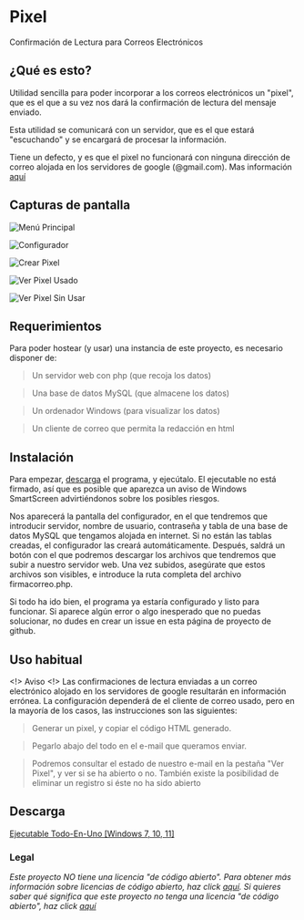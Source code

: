 # Pixel
Confirmación de Lectura para Correos Electrónicos
## ¿Qué es esto?
Utilidad sencilla para poder incorporar a los correos electrónicos un "pixel", que es el que a su vez nos dará la confirmación de lectura del mensaje enviado.

Esta utilidad se comunicará con un servidor, que es el que estará "escuchando" y se encargará de procesar la información.

Tiene un defecto, y es que el pixel no funcionará con ninguna dirección de correo alojada en los servidores de google (@gmail.com). Mas información [aquí](https://blog.filippo.io/how-the-new-gmail-image-proxy-works-and-what-this-means-for-you/)
## Capturas de pantalla
![Menú Principal](https://i.imgur.com/roY3vFk.png)

![Configurador](https://i.imgur.com/Ar4ZHLk.png)

![Crear Pixel](https://i.imgur.com/4tn0KuB.png)

![Ver Pixel Usado](https://i.imgur.com/rntfnwc.png)

![Ver Pixel Sin Usar](https://i.imgur.com/JU1qpY9.png)

## Requerimientos
Para poder hostear (y usar) una instancia de este proyecto, es necesario disponer de:
> Un servidor web con php (que recoja los datos)

> Una base de datos MySQL (que almacene los datos)

> Un ordenador Windows (para visualizar los datos)

> Un cliente de correo que permita la redacción en html
## Instalación
Para empezar, [descarga](https://github.com/nicoagr/pixel/releases/latest/download/pixel.exe) el programa, y ejecútalo. El ejecutable no está firmado, así que es posible que aparezca un aviso de Windows SmartScreen advirtiéndonos sobre los posibles riesgos.

Nos aparecerá la pantalla del configurador, en el que tendremos que introducir servidor, nombre de usuario, contraseña y tabla de una base de datos MySQL que tengamos alojada en internet. Si no están las tablas creadas, el configurador las creará automáticamente. Después, saldrá un botón con el que podremos descargar los archivos que tendremos que subir a nuestro servidor web. Una vez subidos, asegúrate que estos archivos son visibles, e introduce la ruta completa del archivo firmacorreo.php.

Si todo ha ido bien, el programa ya estaría configurado y listo para funcionar. Si aparece algún error o algo inesperado que no puedas solucionar, no dudes en crear un issue en esta página de proyecto de github.
## Uso habitual
<!> Aviso <!> Las confirmaciones de lectura enviadas a un correo electrónico alojado en los servidores de google resultarán en información errónea.
La configuración dependerá de el cliente de correo usado, pero en la mayoría de los casos, las instrucciones son las siguientes:
> Generar un pixel, y copiar el código HTML generado.

> Pegarlo abajo del todo en el e-mail que queramos enviar.

> Podremos consultar el estado de nuestro e-mail en la pestaña "Ver Pixel", y ver si se ha abierto o no. También existe la posibilidad de eliminar un registro si éste no ha sido abierto 
## Descarga
[Ejecutable Todo-En-Uno [Windows 7, 10, 11]](https://github.com/nicoagr/pixel/releases/latest/download/pixel.exe)
### Legal
*Este proyecto NO tiene una licencia "de código abierto". Para obtener más información sobre licencias de código abierto, haz click [aquí](https://opensource.org/faq). Si quieres saber qué significa que este proyecto no tenga una licencia "de código abierto", haz click [aquí](https://choosealicense.com/no-permission/)*
